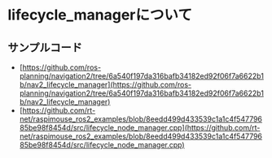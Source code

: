 # lifecycle_managerについて

## サンプルコード

- [https://github.com/ros-planning/navigation2/tree/6a540f197da316bafb34182ed92f06f7a6622b1b/nav2_lifecycle_manager](https://github.com/ros-planning/navigation2/tree/6a540f197da316bafb34182ed92f06f7a6622b1b/nav2_lifecycle_manager)
- [https://github.com/rt-net/raspimouse_ros2_examples/blob/8eedd499d433539c1a1c4f54779685be98f8454d/src/lifecycle_node_manager.cpp](https://github.com/rt-net/raspimouse_ros2_examples/blob/8eedd499d433539c1a1c4f54779685be98f8454d/src/lifecycle_node_manager.cpp)
